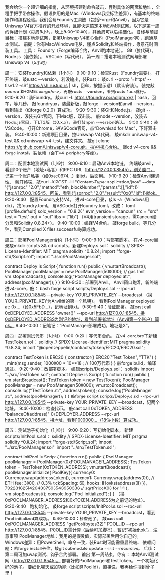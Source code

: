 我会给你一个超详细的指南，从环境搭建到命令敲击，再到具体的网页和地址，全程手把手带你操作。假设你用的是Mac（Windows我会标注差异），有基本的终端操作和编程经验。我们会用Foundry工具链（包括Forge和Anvil），因为它是Uniswap V4官方推荐的开发环境，且能快速搞定本地EVM测试网。以下是第一周的详细计划（每周5小时，晚上9:00-10:00），其他周可以后续细化。
目标与前提
目标：搭建本地测试网，部署Uniswap V4核心合约（PoolManager等），跑通基本测试。
前提：你有Mac/Windows电脑，懂点Solidity和终端操作，愿意花时间装工具。
工具：
Foundry（Forge编译合约，Anvil跑本地链）。
Git（拉代码）。
Node.js（装依赖）。
VSCode（写代码）。
第一周：搭建本地测试网与部署Uniswap V4（5小时）

周一：安装Foundry和依赖（1小时）
9:00-9:10：检查Rust（Foundry需要）。
打开终端，敲rustc --version，若没输出，装Rust：
敲curl --proto '=https' --tlsv1.2 -sSf https://sh.rustup.rs | sh，回车，按提示选1（默认安装）。
装完敲source $HOME/.cargo/env，再敲rustc --version，看到rustc 1.x.x就行。
9:10-9:20：装Foundry。
敲curl -L https://foundry.paradigm.xyz | bash，回车，等几秒。
敲foundryup，装最新版，敲forge --version和anvil --version，看到输出（如forge 0.2.0）算成功。
9:20-9:30：装Git和Node.js。
敲git --version，没装去Git官网，下Mac版，双击装。
敲node --version，没装去Node.js官网，下LTS版（20.x.x），装好敲npm --version确认。
9:30-9:40：装VSCode。
打开Chrome，进VSCode官网，点“Download for Mac”，下好双击装。
9:40-10:00：新建项目目录，拉Uniswap V4代码。
敲mkdir uniswap-v4-test && cd uniswap-v4-test，建文件夹。
敲git clone https://github.com/Uniswap/v4-core.git，拉V4核心合约。
敲cd v4-core && forge install，装依赖（会下v4-periphery等库）。

周二：配置本地测试网（1小时）
9:00-9:10：启动Anvil本地链。
终端敲anvil，看到10个账户（地址+私钥）和RPC URL（http://127.0.0.1:8545），别关窗口。
记第一个账户私钥（如0xac0974...）到txt，后面用。
9:10-9:20：检查Anvil连通性。
新开终端，敲curl -X POST -H "Content-Type: application/json" --data '{"jsonrpc":"2.0","method":"eth_blockNumber","params":[],"id":1}' http://127.0.0.1:8545，回车，看到{"jsonrpc":"2.0","result":"0x0","id":1}就ok。
9:20-9:40：配置Foundry支持V4。
进v4-core目录，敲ls -a（Windows用dir），找foundry.toml。
用VSCode打开foundry.toml，改成：
toml
[profile.default]
solc_version = "0.8.26"
evm_version = "cancun"
src = "src"
test = "test"
out = "out"
libs = ["lib"]
（V4用transient storage，需Cancun硬分叉和Solidity 0.8.24+）。
9:40-10:00：编译V4合约。
敲forge build，等几分钟，看到Compiled X files successfully算成功。

周三：部署PoolManager合约（1小时）
9:00-9:10：写部署脚本。
在v4-core目录敲mkdir scripts && cd scripts，新建Deploy.s.sol：
solidity
// SPDX-License-Identifier: MIT
pragma solidity ^0.8.24;
import "forge-std/Script.sol";
import "../src/PoolManager.sol";

contract Deploy is Script {
    function run() public {
        vm.startBroadcast();
        PoolManager poolManager = new PoolManager(500000); // gas limit
        vm.stopBroadcast();
        console.log("PoolManager deployed at:", address(poolManager));
    }
}
9:10-9:30：部署到Anvil。
Anvil窗口跑着，新终端进v4-core，敲：
bash
forge script scripts/Deploy.s.sol --rpc-url http://127.0.0.1:8545 --private-key YOUR_PRIVATE_KEY --broadcast
（换YOUR_PRIVATE_KEY为Anvil给的第一个私钥）。
看到PoolManager deployed at: 0x...（如0x5FbD...），记地址到txt。
9:30-9:40：验证部署。
敲cast call 0xDEPLOYED_ADDRESS "owner()" --rpc-url http://127.0.0.1:8545，换0xDEPLOYED_ADDRESS为刚记的地址，看到部署者地址（Anvil第一个账户）算ok。
9:40-10:00：记笔记：“PoolManager部署成功，地址是X”。

周四：部署测试代币（1小时）
9:00-9:20：写代币合约。
在v4-core/src下新建TestToken.sol：
solidity
// SPDX-License-Identifier: MIT
pragma solidity ^0.8.24;
import "@openzeppelin/contracts/token/ERC20/ERC20.sol";

contract TestToken is ERC20 {
    constructor() ERC20("Test Token", "TTK") {
        _mint(msg.sender, 1000000 * 10**18); // 100万代币
    }
}
敲forge build，编译通过。
9:20-9:40：改部署脚本。
编辑scripts/Deploy.s.sol：
solidity
import "../src/TestToken.sol";
contract Deploy is Script {
    function run() public {
        vm.startBroadcast();
        TestToken token = new TestToken();
        PoolManager poolManager = new PoolManager(500000);
        vm.stopBroadcast();
        console.log("TestToken at:", address(token));
        console.log("PoolManager at:", address(poolManager));
    }
}
敲forge script scripts/Deploy.s.sol --rpc-url http://127.0.0.1:8545 --private-key YOUR_PRIVATE_KEY --broadcast，记两个地址。
9:40-10:00：检查代币。
敲cast call 0xTOKEN_ADDRESS "balanceOf(address)" 0xDEPLOYER_ADDRESS --rpc-url http://127.0.0.1:8545，换地址，看到1000000...（18位小数）算成功。

周五：测试池子初始化（1小时）
9:00-9:20：写初始化脚本。
新建scripts/InitPool.s.sol：
solidity
// SPDX-License-Identifier: MIT
pragma solidity ^0.8.24;
import "forge-std/Script.sol";
import "../src/PoolManager.sol";
import "../src/TestToken.sol";

contract InitPool is Script {
    function run() public {
        PoolManager poolManager = PoolManager(0xPOOLMANAGER_ADDRESS);
        TestToken token = TestToken(0xTOKEN_ADDRESS);
        vm.startBroadcast();
        poolManager.initialize(
            PoolKey({
                currency0: Currency.wrap(address(token)),
                currency1: Currency.wrap(address(0)), // ETH
                fee: 3000, // 0.3%
                tickSpacing: 60,
                hooks: IHooks(address(0))
            }),
            79228162514264337593543950336 // sqrtPriceX96 for 1:1
        );
        vm.stopBroadcast();
        console.log("Pool initialized");
    }
}
（换0xPOOLMANAGER_ADDRESS和0xTOKEN_ADDRESS为之前记的地址）。
9:20-9:40：跑初始化。
敲forge script scripts/InitPool.s.sol --rpc-url http://127.0.0.1:8545 --private-key YOUR_PRIVATE_KEY --broadcast，看到Pool initialized算成功。
9:40-10:00：检查池子。
敲cast call 0xPOOLMANAGER_ADDRESS "getPool(bytes32)" POOL_ID --rpc-url http://127.0.0.1:8545，POOL_ID需计算（后续可加脚本），暂记“初始化ok”。
注意事项
PoolManager地址：我用的是假设值，实际部署后用你自己的。
Windows差异：用PowerShell，命令一致，装Rust时可能需重启终端。
依赖问题：若forge install卡住，敲git submodule update --init --recursive。
后续：第二周可加swap测试、钩子合约部署。
输出
第一周结束，你有：
本地Anvil测试网（http://127.0.0.1:8545）。
部署好的PoolManager和TestToken。
一个初始化好的池子。
要细化哪天或加功能（比如算PoolId），直接说，我再给你抠到骨子里！
